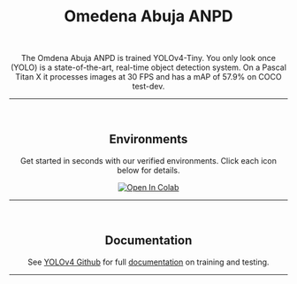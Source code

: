 # <div align="center">Omedena Abuja ANPD</div>

<br>

<p align="center">
The Omdena Abuja ANPD is trained YOLOv4-Tiny. You only look once (YOLO) is a state-of-the-art, real-time object detection system. On a Pascal Titan X it processes images at 30 FPS and has a mAP of 57.9% on COCO test-dev.
</p>

<hr>
<br>

## <div align="center">Environments</div>

<p align="center">
Get started in seconds with our verified environments. Click each icon below for details.
</p>
<div div align="center">
   <a href="https://colab.research.google.com/github/abdulazeezoj/omdena-abuja-anpd/blob/master/notebook/Train_ANPD.ipynb"><img src="https://colab.research.google.com/assets/colab-badge.svg" alt="Open In Colab"></a>
</div>

<hr>
<br>

## <div align="center">Documentation</div>

<p align="center">
See <a href="https://github.com/AlexeyAB/darknet">YOLOv4 Github</a> for full <a href="https://github.com/AlexeyAB/darknet#how-to-train-to-detect-your-custom-objects">documentation</a> on training and testing.
</p>

<hr>
<br>
